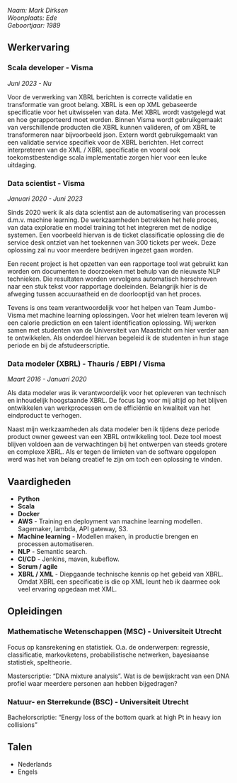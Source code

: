 _Naam: Mark Dirksen  
Woonplaats: Ede  
Geboortjaar: 1989_  

## Werkervaring
### Scala developer - Visma  
_Juni 2023 - Nu_

Voor de verwerking van XBRL berichten is correcte validatie en transformatie van groot belang.  XBRL is een op XML gebaseerde specificatie voor het uitwisselen van data. Met XBRL wordt vastgelegd wat en hoe gerapporteerd moet worden. Binnen Visma wordt gebruikgemaakt van verschillende producten die XBRL kunnen valideren, of om XBRL te transformeren naar bijvoorbeeld json. Extern wordt gebruikgemaakt van een validatie service specifiek voor de XBRL berichten. Het correct interpreteren van de XML / XBRL specificatie en vooral ook toekomstbestendige scala implementatie zorgen hier voor een leuke uitdaging. 

### Data scientist - Visma  
_Januari 2020 - Juni 2023_

Sinds 2020 werk ik als data scientist aan de automatisering van processen d.m.v. machine learning. De werkzaamheden betrekken het hele proces, van data exploratie en model training tot het integreren met de nodige systemen. Een voorbeeld hiervan is de ticket classificatie oplossing die de service desk ontziet van het toekennen van 300 tickets per week. Deze oplossing zal nu voor meerdere bedrijven ingezet gaan worden.  

Een recent project is het opzetten van een rapportage tool wat gebruikt kan worden om documenten te doorzoeken met behulp van de nieuwste NLP technieken. Die resultaten worden vervolgens automatisch herschreven naar een stuk tekst voor rapportage doeleinden. Belangrijk hier is de afweging tussen accuuraatheid en de doorlooptijd van het proces. 

Tevens is ons team verantwoordelijk voor het helpen van Team Jumbo-Visma met machine learning oplossingen. Voor het wielren team leveren wij een calorie prediction en een talent identification oplossing. Wij werken samen met studenten van de Universiteit van Maastricht om hier verder aan te ontwikkelen. Als onderdeel hiervan begeleid ik de studenten in hun stage periode en bij de afstudeerscriptie. 

### Data modeler (XBRL) - Thauris / EBPI / Visma  
_Maart 2016 - Januari 2020_

Als data modeler was ik verantwoordelijk voor het opleveren van technisch en inhoudelijk hoogstaande XBRL. De focus lag voor mij altijd op het blijven ontwikkelen van werkprocessen om de efficiëntie en kwaliteit van het eindproduct te verhogen.

Naast mijn werkzaamheden als data modeler ben ik tijdens deze periode product owner geweest van een XBRL ontwikkeling tool. Deze tool moest blijven voldoen aan de verwachtingen bij het ontwerpen van steeds grotere en complexe XBRL. Als er tegen de limieten van de software opgelopen werd was het van belang creatief te zijn om toch een oplossing te vinden.

## Vaardigheden
- **Python**
- **Scala**  
- **Docker**  
- **AWS** - Training en deployment van machine learning modellen. Sagemaker, lambda, API gateway, S3.
- **Machine learning** - Modellen maken, in productie brengen en processen automatiseren.
- **NLP** - Semantic search.
- **CI/CD** - Jenkins, maven, kubeflow. 
- **Scrum / agile**  
- **XBRL / XML** - Diepgaande technische kennis op het gebeid van XBRL. Omdat XBRL een specificatie is die op XML leunt heb ik daarmee ook veel ervaring opgedaan met XML. 

## Opleidingen
### Mathematische Wetenschappen (MSC) - Universiteit Utrecht
Focus op kansrekening en statistiek. O.a. de onderwerpen: regressie, classificatie, markovketens, probabilistische netwerken, bayesiaanse statistiek, speltheorie.  

Masterscriptie: “DNA mixture analysis”. Wat is de bewijskracht van een DNA profiel waar meerdere personen aan hebben bijgedragen?

### Natuur- en Sterrekunde (BSC) - Universiteit Utrecht
Bachelorscriptie: “Energy loss of the bottom quark at high Pt in heavy ion collisions” 

## Talen
- Nederlands  
- Engels  
